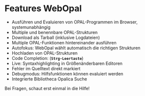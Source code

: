Features WebOpal
==================================

- Ausführen und Evaluieren von OPAL-Programmen im Browser, systemunabhängig
- Multiple und benennbare OPAL-Strukturen
- Download als Tarball (inklusive Logdateien)
- Multiple OPAL-Funktionen hintereinander ausführen
- Autofokus: WebOpal wählt automatisch die richtigen Strukturen
- Hochladen von OPAL-Strukturen
- Code Completion: (**`Strg-Leertaste`**)
- Live: Syntaxhighlighting in Größenänderbaren Editoren
- Fehler im Quelltext direkt markiert
- Debugmodus: Hilfsfunktionen können evaluiert werden
- Integrierte Bibliotheca Opalica Suche

Bei Fragen, schaut erst einmal in die Hilfe!
